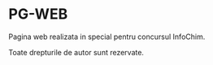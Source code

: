 # PG-WEB

Pagina web realizata in special pentru concursul InfoChim.

Toate drepturile de autor sunt rezervate.
